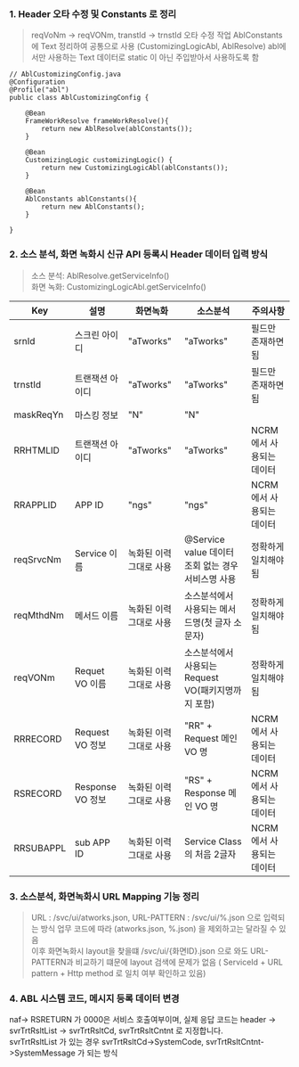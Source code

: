 ### 1. Header 오타 수정 및 Constants 로 정리 
> reqVoNm -> reqVONm, transtId -> trnstId 오타 수정 작업
> AblConstants 에 Text 정리하여 공통으로 사용 (CustomizingLogicAbl, AblResolve)
> abl에서만 사용하는 Text 데이터로 static 이 아닌 주입받아서 사용하도록 함
```
// AblCustomizingConfig.java
@Configuration
@Profile("abl")
public class AblCustomizingConfig {

    @Bean
    FrameWorkResolve frameWorkResolve(){
        return new AblResolve(ablConstants());
    }

    @Bean
    CustomizingLogic customizingLogic() {
        return new CustomizingLogicAbl(ablConstants());
    }

    @Bean
    AblConstants ablConstants(){
        return new AblConstants();
    }

}
```

### 2. 소스 분석, 화면 녹화시 신규 API 등록시 Header 데이터 입력 방식
> 소스 분석: AblResolve.getServiceInfo()   
> 화면 녹화: CustomizingLogicAbl.getServiceInfo()

| Key| 설명| 화면녹화| 소스분석| 주의사항
| --| --| --| --| --| 
| srnId| 스크린 아이디| "aTworks"| "aTworks"| 필드만 존재하면 됨|
| trnstId| 트랜잭션 아이디| "aTworks"| "aTworks"| 필드만 존재하면 됨| 
| maskReqYn| 마스킹 정보| "N"| "N"| | 
| RRHTMLID| 트랜잭션 아이디| "aTworks"| "aTworks"| NCRM 에서 사용되는 데이터| 
| RRAPPLID| APP ID| "ngs"| "ngs"| NCRM 에서 사용되는 데이터| 
| reqSrvcNm| Service 이름| 녹화된 이력 그대로 사용| @Service value 데이터 조회 없는 경우 서비스명 사용| 정확하게 일치해야됨|
| reqMthdNm| 메서드 이름| 녹화된 이력 그대로 사용| 소스분석에서 사용되는 메서드명(첫 글자 소문자)| 정확하게 일치해야됨| 
| reqVONm| Requet VO 이름| 녹화된 이력 그대로 사용| 소스분석에서 사용되는 Request VO(패키지명까지 포함)| 정확하게 일치해야됨| 
| RRRECORD| Request VO 정보| 녹화된 이력 그대로 사용| "RR" + Request 메인 VO 명| NCRM 에서 사용되는 데이터| 
| RSRECORD| Response VO 정보| 녹화된 이력 그대로 사용| "RS" + Response 메인 VO 명| NCRM 에서 사용되는 데이터| 
| RRSUBAPPL| sub APP ID| 녹화된 이력 그대로 사용| Service Class의 처음 2글자| NCRM 에서 사용되는 데이터| 


### 3. 소스분석, 화면녹화시 URL Mapping 기능 정리 
> URL : /svc/ui/atworks.json, URL-PATTERN : /svc/ui/%.json 으로 입력되는 방식 업무 코드에 따라 (atworks.json, %.json) 을 제외하고는 달라질 수 있음   
> 이후 화면녹화시 layout을 찾을떄 /svc/ui/{화면ID}.json 으로 와도 URL-PATTERN과 비교하기 떄문에 layout 검색에 문제가 없음 ( ServiceId + URL pattern + Http method 로 일치 여부 확인하고 있음)


### 4. ABL 시스템 코드, 메시지 등록 데이터 변경
naf-> RSRETURN 가 0000은 서비스 호출여부이며, 실제 응답 코드는 header -> svrTrtRsltList -> svrTrtRsltCd, svrTrtRsltCntnt 로 지정합니다.    
svrTrtRsltList 가 있는 경우 svrTrtRsltCd->SystemCode, svrTrtRsltCntnt->SystemMessage 가 되는 방식


